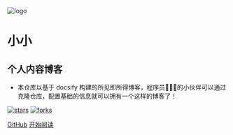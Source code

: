 ![logo](_media/logo.png)

# 小小

## 个人内容博客

- 本仓库以基于 docsify 构建的所见即所得博客，程序员👨🏻‍💻的小伙伴可以通过克隆仓库，配置基础的信息就可以拥有一个这样的博客了！
    
[![stars](https://badgen.net/github/stars/fuzhengwei/fuzhengwei.github.io?icon=github&color=4ab8a1)](https://github.com/qinguan1/qinguan1.github.io) 
[![forks](https://badgen.net/github/forks/fuzhengwei/fuzhengwei.github.io?icon=github&color=4ab8a1)](https://github.com/qinguan1/qinguan1.github.io) 

[GitHub](<https://github.com/qinguan1/qinguan1.github.io>)
[开始阅读](README.md)